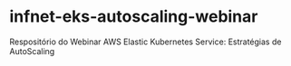 # infnet-eks-autoscaling-webinar
Respositório do Webinar AWS Elastic Kubernetes Service: Estratégias de AutoScaling
